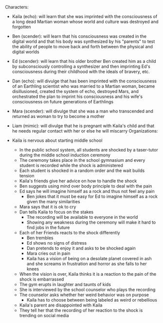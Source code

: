Characters:
- Kaila (echo): will learn that she was imprinted with the consciousness of
  a long dead Martian woman whose world and culture was destroyed and forgotten
- Ben (scender): will learn that his consciousness was created in the digital
  world and that his body was synthesized by his "parents" to test the ability
  of people to move back and forth between the physical and digital worlds
- Ed (scender): will learn that his older brother Ben created him as a child by
  subconsciously controlling a synthesizer and then imprinting Ed's
  consciousness during their childhood with the ideals of bravery, etc.
- Dan (echo): will divulge that has been imprinted with the consciousness of an
  Earthling scientist who was married to a Martian woman, became disillusioned,
  created the system of echo, destroyed Mars, and orchestrated the plan to
  imprint his consciousness and his wife's consciousness on future generations
  of Earthlings
- Mara (scender): will divulge that she was a man who transcended and returned
  as woman to try to become a mother
- Liam (mimic): will divulge that he is pregnant with Kaila's child and that he
  needs regular contact with her or else he will miscarry Organizations:

- Kaila is nervous about starting middle school
    - In the public school system, all students are shocked by a taser-tutor
    during the middle school induction ceremony
    - The ceremony takes place in the school gymnasium and every student is
    recorded while the shock is administered
    - Each student is shocked in a random order and the wait builds tension
    - Kaila's friends give her advice on how to handle the shock
    - Ben suggests using mind over body principle to deal with the pain
    - Ed says he will imagine himself as a rock and thus not feel any pain
        - Ben jokes that it must be easy for Ed to imagine himself as a rock
          given the many similarities
    - Mara says that it is ok to cry
    - Dan tells Kaila to focus on the stakes
        - The recording will be available to everyone in the world
        - Showing any weakness during the ceremony will make it hard to find jobs
        in the future
    - Each of her Friends reacts to the shock differently
        - Ben trembles
        - Ed shows no signs of distress
        - Dan pretends to enjoy it and asks to be shocked again
        - Mara cries out in pain
        - Kaila has a vision of being on a desolate planet covered in ash and she screams in frustration and horror as she falls to her knees
    - When the vision is over, Kaila thinks it is a reaction to the pain of the shock is embarrassed
    - The gym erupts in laughter and taunts of kids
  - She is interviewed by the school counselor who plays the recording
  - The counselor asks whether her weird behavior was on purpose
    - Kaila has to choose between being labeled as weird or rebellious
  - Kaila's parent are disappointed with Kaila
  - They tell her that the recording of her reaction to the shock is trending on social media

